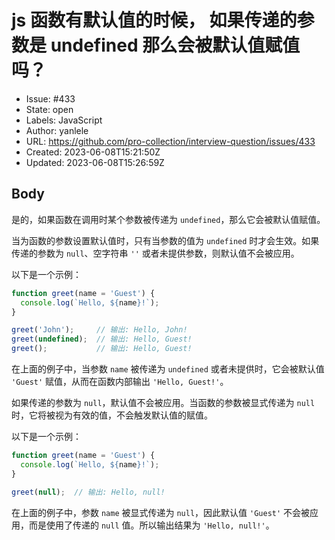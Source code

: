 # js 函数有默认值的时候， 如果传递的参数是 undefined 那么会被默认值赋值吗？

- Issue: #433
- State: open
- Labels: JavaScript
- Author: yanlele
- URL: https://github.com/pro-collection/interview-question/issues/433
- Created: 2023-06-08T15:21:50Z
- Updated: 2023-06-08T15:26:59Z

## Body

是的，如果函数在调用时某个参数被传递为 `undefined`，那么它会被默认值赋值。

当为函数的参数设置默认值时，只有当参数的值为 `undefined` 时才会生效。如果传递的参数为 `null`、空字符串 `''` 或者未提供参数，则默认值不会被应用。

以下是一个示例：

```javascript
function greet(name = 'Guest') {
  console.log(`Hello, ${name}!`);
}

greet('John');     // 输出: Hello, John!
greet(undefined);  // 输出: Hello, Guest!
greet();           // 输出: Hello, Guest!
```

在上面的例子中，当参数 `name` 被传递为 `undefined` 或者未提供时，它会被默认值 `'Guest'` 赋值，从而在函数内部输出 `'Hello, Guest!'`。


如果传递的参数为 `null`，默认值不会被应用。当函数的参数被显式传递为 `null` 时，它将被视为有效的值，不会触发默认值的赋值。

以下是一个示例：

```javascript
function greet(name = 'Guest') {
  console.log(`Hello, ${name}!`);
}

greet(null);  // 输出: Hello, null!
```

在上面的例子中，参数 `name` 被显式传递为 `null`，因此默认值 `'Guest'` 不会被应用，而是使用了传递的 `null` 值。所以输出结果为 `'Hello, null!'`。

